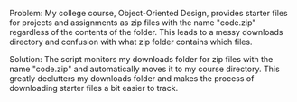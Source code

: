 Problem:
My college course, Object-Oriented Design, provides starter files for projects and assignments as zip files with the name
"code.zip" regardless of the contents of the folder. This leads to a messy downloads directory and confusion with what zip folder contains
which files.

Solution:
The script monitors my downloads folder for zip files with the name "code.zip" and automatically moves it to my course directory.
This greatly declutters my downloads folder and makes the process of downloading starter files a bit easier to track.
